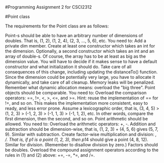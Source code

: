 #Programming Assignment 2 for CSCI2312

#Point class

The requirements for the Point class are as follows:

Point-s should be able to have an arbitrary number of dimensions of doubles. That is, (1, 2), (1, 2, 4), (2, 3, ..., 5, 6), etc. You need to:
Add a private dim member.
Create at least one constructor which takes an int for the dimension. Optionally, a second constructor which takes an int and an array of double-s. Of course, the array has to be at least as big as the dimension value. You will have to decide if it makes sense to have a default constructor and what initialization it should do.
Take care of all consequences of this change, including updating the distanceTo() function.
Since the dimension could be potentially very large, you have to allocate it dynamically, and take care of all cleanup. Memory leaks will be penalized.
Remember what dynamic allocation means: overload the "big three".
Point objects should be comparable. You need to:
Overload the comparison operators: ==, !=, <, >, <=, and >=. Hint: reuse the implementation of == for !=, and so on. This makes the implementation more consistent, easy to ready, and less error prone.
Assume a lexicographic order, that is, (3, 4, 5) > (1, 2, 3) > (-1, 2, 3) > (-1, 1, 3) > (-1, 1, 2), etc. In other words, compare the first dimension, then the second, and so on.
Point arithmetic should be allowed. You need to:
Overload the arithmetic operators: +, -. Addition and subtraction should be dimension-wise, that is, (1, 2, 3) + (4, 5, 6) gives (5, 7, 9). Similar with subtraction.
Create factor-wise multiplication and division: *, /. That is, if p1 is a point (1, 2, 3), then p1*4 should give a point (4, 8, 12). Similar for division. (Remember to disallow division by zero.) Factors should be doubles.
Overload the compound assignment operators according to the rules in (1) and (2) above: +=, -=, *=, and /=.
